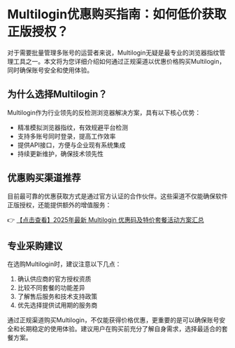 # Multilogin优惠购买指南：如何低价获取正版授权？

对于需要批量管理多账号的运营者来说，Multilogin无疑是最专业的浏览器指纹管理工具之一。本文将为您详细介绍如何通过正规渠道以优惠价格购买Multilogin，同时确保账号安全和使用体验。

## 为什么选择Multilogin？

Multilogin作为行业领先的反检测浏览器解决方案，具有以下核心优势：
- 精准模拟浏览器指纹，有效规避平台检测
- 支持多账号同时登录，提高工作效率
- 提供API接口，方便与企业现有系统集成
- 持续更新维护，确保技术领先性

## 优惠购买渠道推荐

目前最可靠的优惠获取方式是通过官方认证的合作伙伴。这些渠道不仅能确保软件正版授权，还能提供额外的增值服务：

👉 [【点击查看】2025年最新 Multilogin 优惠码及特价套餐活动方案汇总](https://bit.ly/multIlogin)

## 专业采购建议

在选购Multilogin时，建议注意以下几点：
1. 确认供应商的官方授权资质
2. 比较不同套餐的功能差异
3. 了解售后服务和技术支持政策
4. 优先选择提供试用期的服务商

通过正规渠道购买Multilogin，不仅能获得价格优惠，更重要的是可以确保账号安全和长期稳定的使用体验。建议用户在购买前充分了解自身需求，选择最适合的套餐方案。